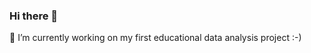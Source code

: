 ### Hi there 👋

🔭 I’m currently working on my first educational data analysis project :-)

<!--
**matschot/matschot** is a ✨ _special_ ✨ repository because its `README.md` (this file) appears on your GitHub profile.

Here are some ideas to get you started:

- 🔭 I’m currently working on my first educational data analysis project
- 🌱 I’m currently learning data analysis!
- 💬 Ask me about ...
- 📫 How to reach me: LinkedIn
-->
